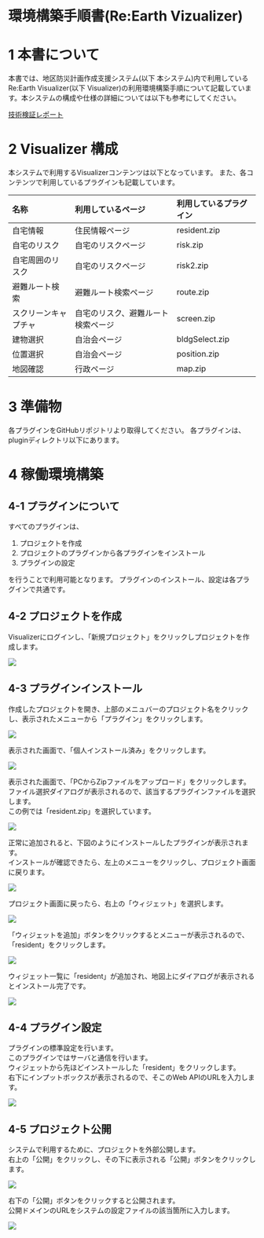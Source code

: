 # 環境構築手順書(Re:Earth Vizualizer)

# 1 本書について

本書では、地区防災計画作成支援システム(以下 本システム)内で利用しているRe:Earth Visualizer(以下 Visualizer)の利用環境構築手順について記載しています。本システムの構成や仕様の詳細については以下も参考にしてください。

[技術検証レポート](https://www.mlit.go.jp/XXXX)

# 2 Visualizer 構成
本システムで利用するVisualizerコンテンツは以下となっています。
また、各コンテンツで利用しているプラグインも記載しています。

| 名称 | 利用しているページ | 利用しているプラグイン |
|:---|:---|:---|
| 自宅情報 | 住民情報ページ | resident.zip |
| 自宅のリスク | 自宅のリスクページ | risk.zip |
| 自宅周囲のリスク | 自宅のリスクページ | risk2.zip |
| 避難ルート検索 | 避難ルート検索ページ | route.zip |
| スクリーンキャプチャ | 自宅のリスク、避難ルート検索ページ | screen.zip |
| 建物選択 | 自治会ページ | bldgSelect.zip |
| 位置選択 | 自治会ページ | position.zip |
| 地図確認 | 行政ページ | map.zip |

# 3 準備物
各プラグインをGitHubリポジトリより取得してください。
各プラグインは、pluginディレクトリ以下にあります。

# 4 稼働環境構築
## 4-1 プラグインについて
すべてのプラグインは、

1. プロジェクトを作成
2. プロジェクトのプラグインから各プラグインをインストール
3. プラグインの設定

を行うことで利用可能となります。
プラグインのインストール、設定は各プラグインで共通です。

## 4-2 プロジェクトを作成
Visualizerにログインし、「新規プロジェクト」をクリックしプロジェクトを作成します。

![](../resources/devMan2/visualizer00.png)

## 4-3 プラグインインストール
作成したプロジェクトを開き、上部のメニュバーのプロジェクト名をクリックし、表示されたメニューから「プラグイン」をクリックします。

![](../resources/devMan2/visualizer01.png)

表示された画面で、「個人インストール済み」をクリックします。

![](../resources/devMan2/visualizer02.png)

表示された画面で、「PCからZipファイルをアップロード」をクリックします。  
ファイル選択ダイアログが表示されるので、該当するプラグインファイルを選択します。  
この例では「resident.zip」を選択しています。

![](../resources/devMan2/visualizer03.png)

正常に追加されると、下図のようにインストールしたプラグインが表示されます。  
インストールが確認できたら、左上のメニューをクリックし、プロジェクト画面に戻ります。

![](../resources/devMan2/visualizer04.png)

プロジェクト画面に戻ったら、右上の「ウィジェット」を選択します。

![](../resources/devMan2/visualizer05.png)

「ウィジェットを追加」ボタンをクリックするとメニューが表示されるので、「resident」をクリックします。

![](../resources/devMan2/visualizer06.png)

ウィジェット一覧に「resident」が追加され、地図上にダイアログが表示されるとインストール完了です。

![](../resources/devMan2/visualizer07.png)

## 4-4 プラグイン設定
プラグインの標準設定を行います。  
このプラグインではサーバと通信を行います。  
ウィジェットから先ほどインストールした「resident」をクリックします。  
右下にインプットボックスが表示されるので、そこのWeb APIのURLを入力します。

![](../resources/devMan2/visualizer08.png)

## 4-5 プロジェクト公開
システムで利用するために、プロジェクトを外部公開します。  
右上の「公開」をクリックし、その下に表示される「公開」ボタンをクリックします。

![](../resources/devMan2/visualizer09.png)

右下の「公開」ボタンをクリックすると公開されます。  
公開ドメインのURLをシステムの設定ファイルの該当箇所に入力します。

![](../resources/devMan2/visualizer10.png)